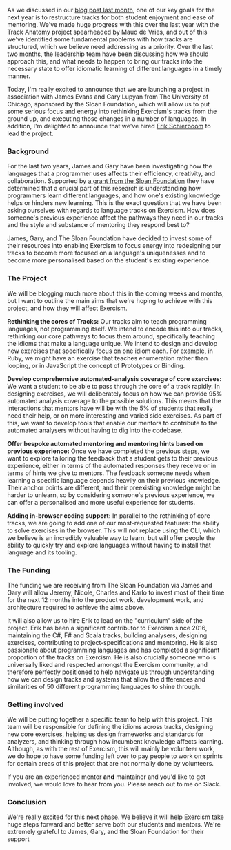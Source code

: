 As we discussed in our [blog post last month](https://exercism.io/blog/whats-next-for-exercism-aug-2019), one of our key goals for the next year is to restructure tracks for both student enjoyment and ease of mentoring. We've made huge progress with this over the last year with the Track Anatomy project spearheaded by Maud de Vries, and out of this we've identified some fundamental problems with how tracks are structured, which we believe need addressing as a priority. Over the last two months, the leadership team have been discussing how we should approach this, and what needs to happen to bring our tracks into the necessary state to offer idiomatic learning of different languages in a timely manner.

Today, I'm really excited to announce that we are launching a project in association with James Evans and Gary Lupyan from The University of Chicago, sponsored by the Sloan Foundation, which will allow us to put some serious focus and energy into rethinking Exercism's tracks from the ground up, and executing those changes in a number of languages. In addition, I'm delighted to announce that we've hired [Erik Schierboom](https://www.erikschierboom.com/about/) to lead the project.

### Background

For the last two years, James and Gary have been investigating how the languages that a programmer uses affects their efficiency, creativity, and collaboration. Supported by [a grant from the Sloan Foundation](https://sloan.org/grant-detail/8001) they have determined that a crucial part of this research is understanding how programmers learn different languages, and how one's existing knowledge helps or hinders new learning. This is the exact question that we have been asking ourselves with regards to language tracks on Exercism. How does someone's previous experience affect the pathways they need in our tracks and the style and substance of mentoring they respond best to?

James, Gary, and The Sloan Foundation have decided to invest some of their resources into enabling Exercism to focus energy into redesigning our tracks to become more focused on a language's uniquenesses and to become more personalised based on the student's existing experience.

### The Project

We will be blogging much more about this in the coming weeks and months, but I want to outline the main aims that we're hoping to achieve with this project, and how they will affect Exercism.

**Rethinking the cores of Tracks:** Our tracks aim to teach programming languages, not programming itself. We intend to encode this into our tracks, rethinking our core pathways to focus them around, specifically teaching the idioms that make a language unique. We intend to design and develop new exercises that specifically focus on one idiom each. For example, in Ruby, we might have an exercise that teaches enumeration rather than looping, or in JavaScript the concept of Prototypes or Binding.

**Develop comprehensive automated-analysis coverage of core exercises:** We want a student to be able to pass through the core of a track rapidly. In designing exercises, we will deliberately focus on how we can provide 95% automated analysis coverage to the possible solutions. This means that the interactions that mentors have will be with the 5% of students that really need their help, or on more interesting and varied side exercises. As part of this, we want to develop tools that enable our mentors to contribute to the automated analysers without having to dig into the codebase.

**Offer bespoke automated mentoring and mentoring hints based on previous experience:** Once we have completed the previous steps, we want to explore tailoring the feedback that a student gets to their previous experience, either in terms of the automated responses they receive or in terms of hints we give to mentors. The feedback someone needs when learning a specific language depends heavily on their previous knowledge. Their anchor points are different, and their preexisting knowledge might be harder to unlearn, so by considering someone's previous experience, we can offer a personalised and more useful experience for students.

**Adding in-browser coding support:** In parallel to the rethinking of core tracks, we are going to add one of our most-requested features: the ability to solve exercises in the browser. This will not replace using the CLI, which we believe is an incredibly valuable way to learn, but will offer people the ability to quickly try and explore languages without having to install that language and its tooling.

### The Funding

The funding we are receiving from The Sloan Foundation via James and Gary will allow Jeremy, Nicole, Charles and Karlo to invest most of their time for the next 12 months into the product work, development work, and architecture required to achieve the aims above.

It will also allow us to hire Erik to lead on the "curriculum" side of the project. Erik has been a significant contributor to Exercism since 2016, maintaining the C#, F# and Scala tracks, building analysers, designing exercises, contributing to project-specifications and mentoring. He is also passionate about programming languages and has completed a significant proportion of the tracks on Exercism. He is also crucially someone who is universally liked and respected amongst the Exercism community, and therefore perfectly positioned to help navigate us through understanding how we can design tracks and systems that allow the differences and similarities of 50 different programming languages to shine through.

### Getting involved

We will be putting together a specific team to help with this project. This team will be responsible for defining the idioms across tracks, designing new core exercises, helping us design frameworks and standards for analyzers, and thinking through how incumbent knowledge affects learning.  Although, as with the rest of Exercism, this will mainly be volunteer work, we do hope to have some funding left over to pay people to work on sprints for certain areas of this project that are not normally done by volunteers.

If you are an experienced mentor **and** maintainer and you'd like to get involved, we would love to hear from you. Please reach out to me on Slack.

### Conclusion

We're really excited for this next phase. We believe it will help Exercism take huge steps forward and better serve both our students and mentors. We're extremely grateful to James, Gary, and the Sloan Foundation for their support
